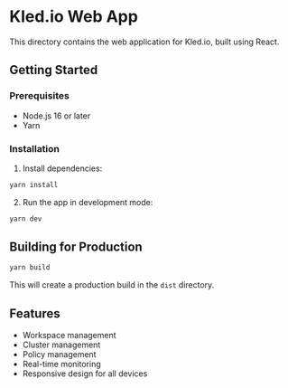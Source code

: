 # Kled.io Web App

This directory contains the web application for Kled.io, built using React.

## Getting Started

### Prerequisites

- Node.js 16 or later
- Yarn

### Installation

1. Install dependencies:

```bash
yarn install
```

2. Run the app in development mode:

```bash
yarn dev
```

## Building for Production

```bash
yarn build
```

This will create a production build in the `dist` directory.

## Features

- Workspace management
- Cluster management
- Policy management
- Real-time monitoring
- Responsive design for all devices
